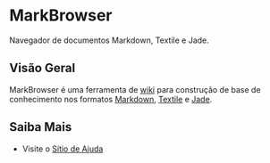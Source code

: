 MarkBrowser
===========

Navegador de documentos Markdown, Textile e Jade.

Visão Geral
-----------

MarkBrowser é uma ferramenta de [wiki](https://pt.wikipedia.org/wiki/Wiki)
para construção de base de conhecimento nos formatos
[Markdown](http://commonmark.org/), [Textile](http://txstyle.org/) e
[Jade](http://jade-lang.com/).

Saiba Mais
----------

- Visite o [Sítio de Ajuda](../help/index.md)
